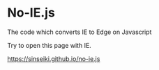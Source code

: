 # No-IE.js
The code which converts IE to Edge on Javascript

Try to open this page with IE.

https://sinseiki.github.io/no-ie.js
